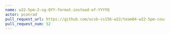 ```yaml
---
name: w22-5pm-2-sg-QYY-format-instead-of-YYYYQ
actor: pconrad
pull_request_url: https://github.com/ucsb-cs156-w22/team04-w22-5pm-courses/pull/52
pull_request_num: 52
---
```

